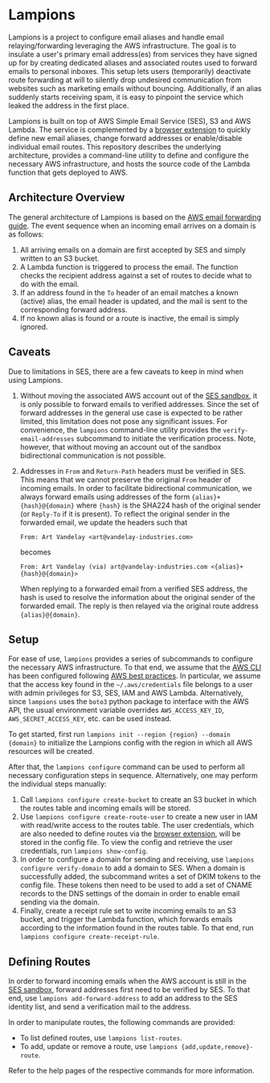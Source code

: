 # Lampions

Lampions is a project to configure email aliases and handle email
relaying/forwarding leveraging the AWS infrastructure.
The goal is to insulate a user's primary email address(es) from services they
have signed up for by creating dedicated aliases and associated routes used to
forward emails to personal inboxes.
This setup lets users (temporarily) deactivate route forwarding at will to
silently drop undesired communication from websites such as marketing emails
without bouncing.
Additionally, if an alias suddenly starts receiving spam, it is easy to
pinpoint the service which leaked the address in the first place.

Lampions is built on top of AWS Simple Email Service (SES), S3 and AWS Lambda.
The service is complemented by a [browser extension] to quickly define new
email aliases, change forward addresses or enable/disable individual email
routes.
This repository describes the underlying architecture, provides a
command-line utility to define and configure the necessary AWS infrastructure,
and hosts the source code of the Lambda function that gets deployed to AWS.

## Architecture Overview

The general architecture of Lampions is based on the [AWS email forwarding
guide].
The event sequence when an incoming email arrives on a domain is as follows:

1. All arriving emails on a domain are first accepted by SES and simply written
   to an S3 bucket.
1. A Lambda function is triggered to process the email.
   The function checks the recipient address against a set of routes to decide
   what to do with the email.
1. If an address found in the `To` header of an email matches a known (active)
   alias, the email header is updated, and the mail is sent to the
   corresponding forward address.
1. If no known alias is found or a route is inactive, the email is simply
   ignored.

## Caveats

Due to limitations in SES, there are a few caveats to keep in mind when using
Lampions.

1. Without moving the associated AWS account out of the [SES sandbox], it is
   only possible to forward emails to verified addresses.
   Since the set of forward addresses in the general use case is expected to be
   rather limited, this limitation does not pose any significant issues.
   For convenience, the `lampions` command-line utility provides the
   `verify-email-addresses` subcommand to initiate the verification process.
   Note, however, that without moving an account out of the sandbox
   bidirectional communication is not possible.
1. Addresses in `From` and `Return-Path` headers must be verified in SES.
   This means that we cannot preserve the original `From` header of incoming
   emails.
   In order to facilitate bidirectional communication, we always forward emails
   using addresses of the form `{alias}+{hash}@{domain}` where `{hash}` is the
   SHA224 hash of the original sender (or `Reply-To` if it is present).
   To reflect the original sender in the forwarded email, we update the headers
   such that

   ```raw
   From: Art Vandelay <art@vandelay-industries.com>
   ```

   becomes

   ```raw
   From: Art Vandelay (via) art@vandelay-industries.com <{alias}+{hash}@{domain}>
   ```

   When replying to a forwarded email from a verified SES address, the hash is
   used to resolve the information about the original sender of the forwarded
   email.
   The reply is then relayed via the original route address `{alias}@{domain}`.

## Setup

For ease of use, `lampions` provides a series of subcommands to configure the
necessary AWS infrastructure.
To that end, we assume that the [AWS CLI] has been configured following [AWS
best practices].
In particular, we assume that the access key found in the `~/.aws/credentials`
file belongs to a user with admin privileges for S3, SES, IAM and AWS Lambda.
Alternatively, since `lampions` uses the `boto3` python package to interface
with the AWS API, the usual environment variable overrides `AWS_ACCESS_KEY_ID`,
`AWS_SECRET_ACCESS_KEY`, etc. can be used instead.

To get started, first run `lampions init --region {region} --domain {domain}`
to initialize the Lampions config with the region in which all AWS resources
will be created.

After that, the `lampions configure` command can be used to perform all
necessary configuration steps in sequence.
Alternatively, one may perform the individual steps manually:

1. Call `lampions configure create-bucket` to create an S3 bucket in which the
   routes table and incoming emails will be stored.
1. Use `lampions configure create-route-user` to create a new user in IAM with
   read/write access to the routes table.
   The user credentials, which are also needed to define routes via the
   [browser extension], will be stored in the config file.
   To view the config and retrieve the user credentials, run `lampions
show-config`.
1. In order to configure a domain for sending and receiving, use `lampions
configure verify-domain` to add a domain to SES.
   When a domain is successfully added, the subcommand writes a set of DKIM
   tokens to the config file.
   These tokens then need to be used to add a set of CNAME records to the DNS
   settings of the domain in order to enable email sending via the domain.
1. Finally, create a receipt rule set to write incoming emails to an S3 bucket,
   and trigger the Lambda function, which forwards emails according to the
   information found in the routes table.
   To that end, run `lampions configure create-receipt-rule`.

## Defining Routes

In order to forward incoming emails when the AWS account is still in the [SES
sandbox], forward addresses first need to be verified by SES.
To that end, use `lampions add-forward-address` to add an address to the SES
identity list, and send a verification mail to the address.

In order to manipulate routes, the following commands are provided:

- To list defined routes, use `lampions list-routes`.
- To add, update or remove a route, use `lampions {add,update,remove}-route`.

Refer to the help pages of the respective commands for more information.

[browser extension]: https://github.com/lampions/lampions-browser-extension
[AWS email forwarding guide]: https://aws.amazon.com/blogs/messaging-and-targeting/forward-incoming-email-to-an-external-destination/
[AWS CLI]: https://docs.aws.amazon.com/cli/latest/userguide/cli-chap-configure.html#cli-quick-configuration
[AWS best practices]: https://docs.aws.amazon.com/IAM/latest/UserGuide/getting-started_create-admin-group.html
[SES sandbox]: https://docs.aws.amazon.com/ses/latest/DeveloperGuide/request-production-access.html
